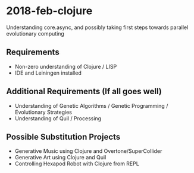 # 2018-feb-clojure

Understanding core.async, and possibly taking first steps towards parallel evolutionary computing

## Requirements

* Non-zero understanding of Clojure / LISP
* IDE and Leiningen installed

## Additional Requirements (If all goes well)

* Understanding of Genetic Algorithms / Genetic Programming / Evolutionary Strategies
* Understanding of Quil / Processing

## Possible Substitution Projects

* Generative Music using Clojure and Overtone/SuperCollider
* Generative Art using Clojure and Quil
* Controlling Hexapod Robot with Clojure from REPL

